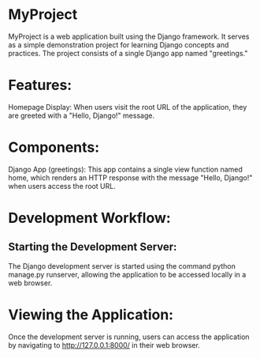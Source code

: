 # MyProject
MyProject is a web application built using the Django framework. It serves as a simple demonstration project for learning Django concepts and practices. The project consists of a single Django app named "greetings."

# Features:

Homepage Display: When users visit the root URL of the application, they are greeted with a "Hello, Django!" message.

# Components:  
Django App (greetings): This app contains a single view function named home, which renders an HTTP response with the message "Hello, Django!" when users access the root URL.

# Development Workflow: 
## Starting the Development Server: 
The Django development server is started using the command python manage.py runserver, allowing the application to be accessed locally in a web browser.

# Viewing the Application: 
Once the development server is running, users can access the application by navigating to http://127.0.0.1:8000/ in their web browser.
